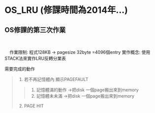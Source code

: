 # OS_LRU (修課時間為2014年...)
## OS修課的第三次作業
    
    
    
    
作業限制: 程式128KB -> pagesize 32byte =4096個entry
實作概念: 使用STACK法來實作LRU反轉分業表

需要完成的動作
>1. 若不再記憶體內 顯示PAGEFAULT
>>1. 記憶體滿的動作 ->把disk 一個page搬出來到memory 
>>2. 記憶體未未滿 ->把disk 一個page搬出來到memory
>2. PAGE HIT

